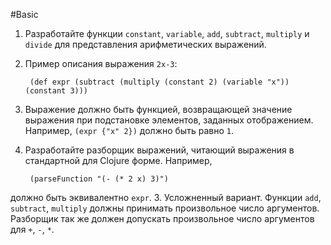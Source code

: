 #Basic
1. Разработайте функции `constant`, `variable`, `add`, `subtract`, `multiply` и `divide` для представления арифметических выражений.
2. Пример описания выражения `2x-3`:
        
        (def expr (subtract (multiply (constant 2) (variable "x")) (constant 3)))
3. Выражение должно быть функцией, возвращающей значение выражения при подстановке элементов, заданных отображением. Например, `(expr {"x" 2})` должно быть равно `1`.
2. Разработайте разборщик выражений, читающий выражения в стандартной для Clojure форме. Например,
        
        (parseFunction "(- (* 2 x) 3)")
должно быть эквивалентно `expr`.
3. Усложненный вариант. Функции `add`, `subtract`, `multiply` должны принимать произвольное число аргументов. Разборщик так же должен допускать произвольное число аргументов для `+`, `-`, `*`.